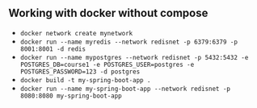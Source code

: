## Working with docker without compose

- `docker network create mynetwork`
- `docker run --name myredis --network redisnet -p 6379:6379 -p 8001:8001 -d redis`
- `docker run --name mypostgres --network redisnet -p 5432:5432 -e POSTGRES_DB=course1 -e POSTGRES_USER=postgres -e POSTGRES_PASSWORD=123 -d postgres`
- `docker build -t my-spring-boot-app .`
- `docker run --name my-spring-boot-app --network redisnet -p 8080:8080 my-spring-boot-app`
